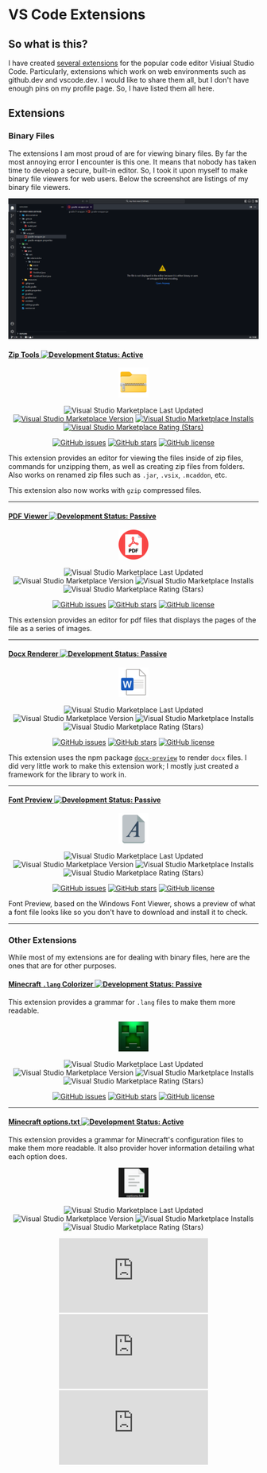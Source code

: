 # VS Code Extensions
<!-- markdownlint-disable MD033 -->
## So what is this?

I have created [several extensions](https://marketplace.visualstudio.com/publishers/AdamRaichu) for the popular code editor Visiual Studio Code. Particularly, extensions which work on web environments such as github.dev and vscode.dev. I would like to share them all, but I don't have enough pins on my profile page. So, I have listed them all here.

## Extensions

### Binary Files

The extensions I am most proud of are for viewing binary files. By far the most annoying error I encounter is this one. It means that nobody has taken time to develop a secure, built-in editor. So, I took it upon myself to make binary file viewers for web users. Below the screenshot are listings of my binary file viewers.

![screenshot](https://raw.githubusercontent.com/AdamRaichu/vscode-extensions/main/img/binary.png)

#### [Zip Tools ![Development Status: Active][status-active]][zip-viewer]

<div align="center">

[<img src="https://raw.githubusercontent.com/AdamRaichu/vscode-zip-viewer/main/logo.png" width="60px" height="60px">][zip-viewer]

![Visual Studio Marketplace Last Updated](https://img.shields.io/visual-studio-marketplace/last-updated/AdamRaichu.zip-viewer?color=darkblue&logo=visual%20studio%20code&logoColor=007acc)
[![Visual Studio Marketplace Version](https://img.shields.io/visual-studio-marketplace/v/adamraichu.zip-viewer?color=00008b&logo=visual%20studio%20code&logoColor=007acc)][zip-viewer]
[![Visual Studio Marketplace Installs](https://img.shields.io/visual-studio-marketplace/i/adamraichu.zip-viewer?color=00008b&label=Install%20Count&logo=visual%20studio%20code&logoColor=007acc)][zip-viewer]
[![Visual Studio Marketplace Rating (Stars)](https://img.shields.io/visual-studio-marketplace/stars/adamraichu.zip-viewer?color=00008b&label=Ratings&logo=visual%20studio%20code&logoColor=007acc)][zip-viewer-ratings]

[![GitHub issues](https://img.shields.io/github/issues/adamraichu/vscode-zip-viewer)](https://github.com/adamraichu/vscode-zip-viewer/issues)
[![GitHub stars](https://img.shields.io/github/stars/adamraichu/vscode-zip-viewer)](https://github.com/adamraichu/vscode-zip-viewer/stargazers)
[![GitHub license](https://img.shields.io/github/license/adamraichu/vscode-zip-viewer)](https://github.com/AdamRaichu/vscode-zip-viewer/blob/main/LICENSE)

</div>

This extension provides an editor for viewing the files inside of zip files, commands for unzipping them, as well as creating zip files from folders. Also works on renamed zip files such as `.jar`, `.vsix`, `.mcaddon`, etc.

This extension also now works with `gzip` compressed files.

---

#### [PDF Viewer ![Development Status: Passive][status-passive]][pdf-viewer]

<div align="center">

[<img src="https://raw.githubusercontent.com/AdamRaichu/vscode-pdf-viewer/main/pdf-flat.png" width="60px" height="60px">][pdf-viewer]

![Visual Studio Marketplace Last Updated](https://img.shields.io/visual-studio-marketplace/last-updated/AdamRaichu.pdf-viewer?color=darkblue&logo=visual%20studio%20code&logoColor=007acc)
![Visual Studio Marketplace Version](https://img.shields.io/visual-studio-marketplace/v/adamraichu.pdf-viewer?color=darkblue&logo=visual%20studio%20code&logoColor=007acc)
![Visual Studio Marketplace Installs](https://img.shields.io/visual-studio-marketplace/i/adamraichu.pdf-viewer?color=darkblue&label=Install%20Count&logo=visual%20studio%20code&logoColor=007acc)
![Visual Studio Marketplace Rating (Stars)](https://img.shields.io/visual-studio-marketplace/stars/adamraichu.pdf-viewer?color=darkblue&label=Rating&logo=visual%20studio%20code&logoColor=007acc)

[![GitHub issues](https://img.shields.io/github/issues/AdamRaichu/vscode-pdf-viewer)](https://github.com/AdamRaichu/vscode-pdf-viewer/issues)
[![GitHub stars](https://img.shields.io/github/stars/AdamRaichu/vscode-pdf-viewer)](https://github.com/AdamRaichu/vscode-pdf-viewer/stargazers)
[![GitHub license](https://img.shields.io/github/license/AdamRaichu/vscode-pdf-viewer)](https://github.com/AdamRaichu/vscode-pdf-viewer/blob/main/LICENSE)

</div>

This extension provides an editor for pdf files that displays the pages of the file as a series of images.

---

#### [Docx Renderer ![Development Status: Passive][status-passive]][docx-renderer]

<div align="center">

[<img src="https://raw.githubusercontent.com/AdamRaichu/vscode-docx-viewer/main/logo.png" width="60px" height="60px">][docx-renderer]

![Visual Studio Marketplace Last Updated](https://img.shields.io/visual-studio-marketplace/last-updated/AdamRaichu.docx-viewer?color=darkblue&logo=visual%20studio%20code&logoColor=007acc)
![Visual Studio Marketplace Version](https://img.shields.io/visual-studio-marketplace/v/adamraichu.docx-viewer?color=darkblue&logo=visual%20studio%20code&logoColor=007acc)
![Visual Studio Marketplace Installs](https://img.shields.io/visual-studio-marketplace/i/adamraichu.docx-viewer?color=darkblue&label=Install%20Count&logo=visual%20studio%20code&logoColor=007acc)
![Visual Studio Marketplace Rating (Stars)](https://img.shields.io/visual-studio-marketplace/stars/adamraichu.docx-viewer?color=darkblue&label=Rating&logo=visual%20studio%20code&logoColor=007acc)

[![GitHub issues](https://img.shields.io/github/issues/AdamRaichu/vscode-docx-viewer)](https://github.com/AdamRaichu/vscode-docx-viewer/issues)
[![GitHub stars](https://img.shields.io/github/stars/AdamRaichu/vscode-docx-viewer)](https://github.com/AdamRaichu/vscode-docx-viewer/stargazers)
[![GitHub license](https://img.shields.io/github/license/AdamRaichu/vscode-docx-viewer)](https://github.com/AdamRaichu/vscode-docx-viewer/blob/main/LICENSE)

</div>

This extension uses the npm package [`docx-preview`](https://www.npmjs.com/package/docx-preview) to render `docx` files. I did very little work to make this extension work; I mostly just created a framework for the library to work in.

---

#### [Font Preview ![Development Status: Passive][status-passive]][font-preview]

<div align="center">

[<img src="https://raw.githubusercontent.com/AdamRaichu/vscode-font-viewer/main/file-font-icon.png" width="60px" height="60px">][font-preview]

![Visual Studio Marketplace Last Updated](https://img.shields.io/visual-studio-marketplace/last-updated/AdamRaichu.font-viewer?color=darkblue&logo=visual%20studio%20code&logoColor=007acc)
![Visual Studio Marketplace Version](https://img.shields.io/visual-studio-marketplace/v/adamraichu.font-viewer?color=darkblue&logo=visual%20studio%20code&logoColor=007acc)
![Visual Studio Marketplace Installs](https://img.shields.io/visual-studio-marketplace/i/adamraichu.font-viewer?color=darkblue&label=Install%20Count&logo=visual%20studio%20code&logoColor=007acc)
![Visual Studio Marketplace Rating (Stars)](https://img.shields.io/visual-studio-marketplace/stars/adamraichu.font-viewer?color=darkblue&label=Rating&logo=visual%20studio%20code&logoColor=007acc)

[![GitHub issues](https://img.shields.io/github/issues/AdamRaichu/vscode-font-viewer)](https://github.com/AdamRaichu/vscode-font-viewer/issues)
[![GitHub stars](https://img.shields.io/github/stars/AdamRaichu/vscode-font-viewer)](https://github.com/AdamRaichu/vscode-font-viewer/stargazers)
[![GitHub license](https://img.shields.io/github/license/AdamRaichu/vscode-font-viewer)](https://github.com/AdamRaichu/vscode-font-viewer/blob/main/LICENSE)

</div>

Font Preview, based on the Windows Font Viewer, shows a preview of what a font file looks like so you don't have to download and install it to check.

---

### Other Extensions

While most of my extensions are for dealing with binary files, here are the ones that are for other purposes.

#### [Minecraft `.lang` Colorizer ![Development Status: Passive][status-passive]][lang-colorizer]

This extension provides a grammar for `.lang` files to make them more readable.

<div align="center">

[<img src="https://raw.githubusercontent.com/AdamRaichu/vscode-minecraft-lang/main/logo.png" width="60px" height="60px">][lang-colorizer]

![Visual Studio Marketplace Last Updated](https://img.shields.io/visual-studio-marketplace/last-updated/AdamRaichu.minecraft-lang?color=darkblue&logo=visual%20studio%20code&logoColor=007acc)
![Visual Studio Marketplace Version](https://img.shields.io/visual-studio-marketplace/v/adamraichu.minecraft-lang?color=darkblue&logo=visual%20studio%20code&logoColor=007acc)
![Visual Studio Marketplace Installs](https://img.shields.io/visual-studio-marketplace/i/adamraichu.minecraft-lang?color=darkblue&label=Install%20Count&logo=visual%20studio%20code&logoColor=007acc)
![Visual Studio Marketplace Rating (Stars)](https://img.shields.io/visual-studio-marketplace/stars/adamraichu.minecraft-lang?color=darkblue&label=Rating&logo=visual%20studio%20code&logoColor=007acc)

[![GitHub issues](https://img.shields.io/github/issues/AdamRaichu/vscode-minecraft-lang)](https://github.com/AdamRaichu/vscode-minecraft-lang/issues)
[![GitHub stars](https://img.shields.io/github/stars/AdamRaichu/vscode-minecraft-lang)](https://github.com/AdamRaichu/vscode-minecraft-lang/stargazers)
[![GitHub license](https://img.shields.io/github/license/AdamRaichu/vscode-minecraft-lang)](https://github.com/AdamRaichu/vscode-minecraft-lang/blob/main/LICENSE)

</div>

---

#### [Minecraft options.txt ![Development Status: Active][status-active]][options.txt]

This extension provides a grammar for Minecraft's configuration files to make them more readable. It also provider hover information detailing what each option does.

<div align="center">

[<img src="https://raw.githubusercontent.com/AdamRaichu/vscode-mc-options.txt/main/logo.png" width="60px" height="60px">][options.txt]

![Visual Studio Marketplace Last Updated](https://img.shields.io/visual-studio-marketplace/last-updated/AdamRaichu.mc-options-txt?color=darkblue&logo=visual%20studio%20code&logoColor=007acc)
![Visual Studio Marketplace Version](https://img.shields.io/visual-studio-marketplace/v/adamraichu.mc-options-txt?color=darkblue&logo=visual%20studio%20code&logoColor=007acc)
![Visual Studio Marketplace Installs](https://img.shields.io/visual-studio-marketplace/i/adamraichu.mc-options-txt?color=darkblue&label=Install%20Count&logo=visual%20studio%20code&logoColor=007acc)
![Visual Studio Marketplace Rating (Stars)](https://img.shields.io/visual-studio-marketplace/stars/adamraichu.mc-options-txt?color=darkblue&label=Rating&logo=visual%20studio%20code&logoColor=007acc)

[![GitHub issues](https://img.shields.io/github/issues/AdamRaichu/vscode-mc-options.txt)](https://github.com/AdamRaichu/vscode-mc-options.txt/issues)
[![GitHub stars](https://img.shields.io/github/stars/AdamRaichu/vscode-mc-options.txt)](https://github.com/AdamRaichu/vscode-mc-options.txt/stargazers)
[![GitHub license](https://img.shields.io/github/license/AdamRaichu/vscode-mc-options.txt)](https://github.com/AdamRaichu/vscode-mc-options.txt/blob/main/LICENSE)

</div>

[zip-viewer]: https://marketplace.visualstudio.com/items?itemName=AdamRaichu.zip-viewer
[zip-viewer-ratings]: https://marketplace.visualstudio.com/items?itemName=AdamRaichu.zip-viewer&ssr=false#review-details
[pdf-viewer]: https://marketplace.visualstudio.com/items?itemName=AdamRaichu.pdf-viewer
[docx-renderer]: https://marketplace.visualstudio.com/items?itemName=AdamRaichu.docx-viewer
[font-preview]: https://marketplace.visualstudio.com/items?itemName=AdamRaichu.font-viewer
[lang-colorizer]: https://marketplace.visualstudio.com/items?itemName=AdamRaichu.minecraft-lang
[status-active]: https://img.shields.io/badge/Development%20Status-Active-green
[status-passive]: https://img.shields.io/badge/Development%20Status-Passive-yellow
[options.txt]: https://marketplace.visualstudio.com/items?itemName=AdamRaichu.mc-options-txt
